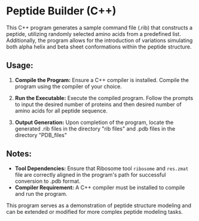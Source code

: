 # Peptide Builder (C++)

This C++ program generates a sample command file (.rib) that constructs a peptide, utilizing randomly selected amino acids from a predefined list. Additionally, the program allows for the introduction of variations simulating both alpha helix and beta sheet conformations within the peptide structure.

## Usage:

1. **Compile the Program:** Ensure a C++ compiler is installed. Compile the program using the compiler of your choice.

2. **Run the Executable:** Execute the compiled program. Follow the prompts to input the desired number of proteins and then desired number of amino acids for all peptide sequence.

3. **Output Generation:** Upon completion of the program, locate the generated .rib files in the directory "rib files" and .pdb files in the directory "PDB_files"

## Notes:
- **Tool Dependencies:** Ensure that Ribosome tool `ribosome` and `res.zmat` file are correctly aligned in the program's path for successful conversion to .pdb format.
- **Compiler Requirement:** A C++ compiler must be installed to compile and run the program.

This program serves as a demonstration of peptide structure modeling and can be extended or modified for more complex peptide modeling tasks.
